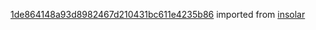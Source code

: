 [1de864148a93d8982467d210431bc611e4235b86](https://github.com/insolar/insolar/commit/1de864148a93d8982467d210431bc611e4235b86) imported from [insolar](https://github.com/insolar/insolar)
